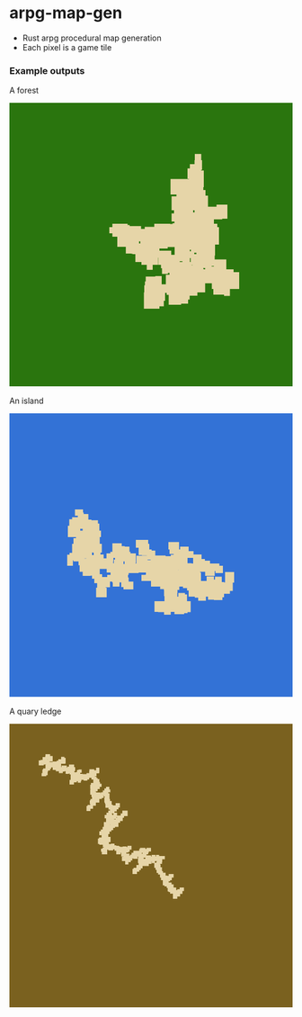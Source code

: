 # arpg-map-gen
- Rust arpg procedural map generation
- Each pixel is a game tile

### Example outputs

A forest

![Forest](output/Forest.png)

An island

![Island](output/Island.png)

A quary ledge

![Ledge](output/Ledge.png)
